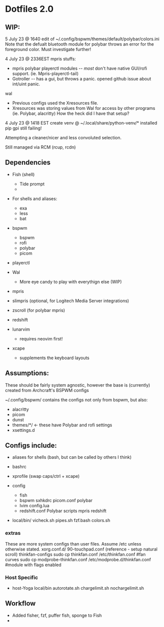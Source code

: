  # Dotfiles 2.0

## WIP:

5 July 23 @ 1640
edit of ~/.config/bspwm/themes/default/polybar/colors.ini
    Note that the defualt bluetooth module for polybar throws an error for the foreground color.  Must investigate further!


4 July 23 @ 2336EST
mpris stuffs:  
  * mpris polybar playerctl modules -- *most* don't have native GUI/rofi support.  (ie. Mpris-playerctl-tail)
  * Gotroller -- has a gui, but throws a panic.  opened github issue about int/uint panic.

wal
  * Previous configs used the Xresources file.
  * Xresources was storing values from Wal for access by other programs (ie. Polybar, alacritty)
        How the heck did I have that setup?


    
4 July 23 @ 1418 EST
    create venv @ ~/.local/share/python-venv/*
    installed pip gpi
    still failing!



Attempting a cleaner/nicer and less convoluted selection.

Still managed via RCM (rcup, rcdn)

## Dependencies

* Fish (shell)
    - Tide prompt
    - 
* For shells and aliases:
    - exa
    - less
    - bat
* bspwm
    - bspwm
    - rofi
    - polybar
    - picom

* playerctl

* Wal 
    - More eye candy to play with everythign else (WIP)
* mpris
* slimpris (optional, for Logitech Media Server integrations)
* zscroll (for polybar mpris)


* redshift
* lunarvim
    - requires neovim first!
* xcape
    - supplements the keyboard layouts


## Assumptions:
These should be fairly system agnostic, however the base is (currently) created from Archcraft's BSPWM configs

~/.config/bspwm/   contains the configs not only from bspwm, but also:
   - alacritty
   - picom
   - dunst
   - themes/*/  <- these have Polybar and rofi settings
   - xsettings.d

## Configs include:

* aliases for shells (bash, but can be called by others I think)
* bashrc
* xprofile (swap caps/ctrl + xcape)

* config
    * fish
    * bspwm 
        sxhkdrc
        picom.conf
        polybar
    * lvim
        config.lua
    * redshift.conf
      Polybar
        scripts
            mpris redshift
* local/bin/
    vicheck.sh
    pipes.sh
    fzf.bash
    colors.sh
            
### extras
These are more system configs than user files.  Assume /etc unless otherwise stated.
    xorg.conf.d/
        90-touchpad.conf  (reference - setup natural scroll)
    thinkfan-configs
        sudo cp thinkfan.conf /etc/thinkfan.conf #fan curves
        sudo cp modprobe-thinkfan.conf /etc/modprobe.d/thinkfan.conf #module with flags enabled

### Host Specific
* host-Yoga
    local/bin
        autorotate.sh 
        chargelimit.sh
        nochargelimit.sh

## Workflow
* Added fisher, fzf, puffer fish, sponge to Fish
* 
